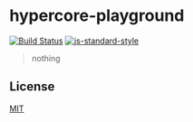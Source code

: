 # hypercore-playground
[![Build Status](https://img.shields.io/travis/YerkoPalma/hypercore-playground/master.svg?style=flat-square)](https://travis-ci.org/YerkoPalma/hypercore-playground) [![js-standard-style](https://img.shields.io/badge/code%20style-standard-brightgreen.svg?style=flat-square)](https://github.com/feross/standard)

> nothing

## License
[MIT](/license)
